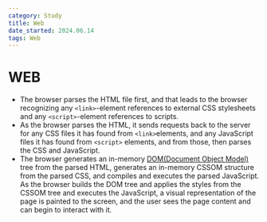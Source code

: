 ```yaml
---
category: Study
title: Web
date_started: 2024.06.14
tags: Web
---
```

# WEB
- The browser parses the HTML file first, and that leads to the browser recognizing any `<link>`-element references to external CSS stylesheets and any `<script>`-element references to scripts.
- As the browser parses the HTML, it sends requests back to the server for any CSS files it has found from `<link>`elements, and any JavaScript files it has found from `<script>` elements, and from those, then parses the CSS and JavaScript.
- The browser generates an in-memory [DOM(Document Object Model)](https://developer.mozilla.org/en-US/docs/Web/API/Document_Object_Model) tree from the parsed HTML, generates an in-memory CSSOM structure from the parsed CSS, and compiles and executes the parsed JavaScript.
As the browser builds the DOM tree and applies the styles from the CSSOM tree and executes the JavaScript, a visual representation of the page is painted to the screen, and the user sees the page content and can begin to interact with it.